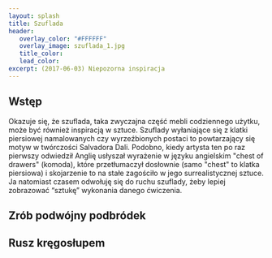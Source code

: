 ```yaml
---
layout: splash
title: Szuflada
header:
   overlay_color: "#FFFFFF"
   overlay_image: szuflada_1.jpg
   title_color:
   lead_color:
excerpt: (2017-06-03) Niepozorna inspiracja
---
```


## Wstęp

Okazuje się, że szuflada, taka zwyczajna część mebli codziennego użytku, może być również inspiracją w sztuce. Szuflady wyłaniające się z klatki piersiowej namalowanych czy wyrzeźbionych postaci to powtarzający się motyw w twórczości Salvadora Dali. Podobno, kiedy artysta ten po raz pierwszy odwiedził Anglię usłyszał wyrażenie w języku angielskim "chest of drawers" (komoda), które przetłumaczył dosłownie (samo "chest" to klatka piersiowa) i skojarzenie to na stałe zagościło w jego surrealistycznej sztuce. 
Ja natomiast czasem odwołuję się do ruchu szuflady, żeby lepiej zobrazować “sztukę” wykonania danego ćwiczenia.

## Zrób podwójny podbródek

## Rusz kręgosłupem
